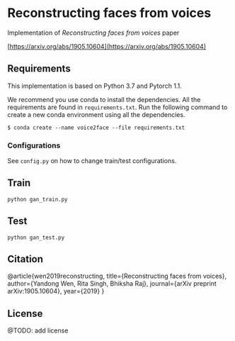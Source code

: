 # Reconstructing faces from voices

Implementation of *Reconstructing faces from voices* paper 

[https://arxiv.org/abs/1905.10604](https://arxiv.org/abs/1905.10604)

## Requirements

This implementation is based on Python 3.7 and Pytorch 1.1. 

We recommend you use conda to install the dependencies. All the requirements are found in `requirements.txt`. Run the following command to create a new conda environment using all the dependencies. 

```
$ conda create --name voice2face --file requirements.txt
```

### Configurations 

See `config.py` on how to change train/test configurations. 


## Train

```
python gan_train.py
```

## Test

```
python gan_test.py
``` 

## Citation

@article{wen2019reconstructing,
  title={Reconstructing faces from voices},
  author={Yandong Wen, Rita Singh, Bhiksha Raj},
  journal={arXiv preprint arXiv:1905.10604},
  year={2019}
}
## License 

@TODO: add license
